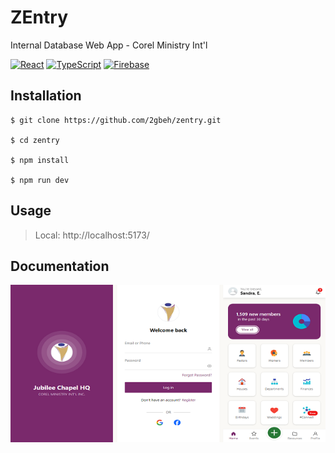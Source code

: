 # ZEntry

Internal Database Web App - Corel Ministry Int'l

[![React](https://img.shields.io/badge/React-18.x-087ea4.svg)](https://legacy.reactjs.org/docs/getting-started.html)
[![TypeScript](https://img.shields.io/badge/TypeScript-5.x-blue.svg)](https://www.typescriptlang.org/docs/)
[![Firebase](https://img.shields.io/badge/Firebase-10.x-ffcb2c.svg)](hhttps://console.firebase.google.com/)

## Installation

```
$ git clone https://github.com/2gbeh/zentry.git

$ cd zentry

$ npm install

$ npm run dev
```

## Usage

> Local: http://localhost:5173/

## Documentation

![Screenshot](./public/social-preview.png)
